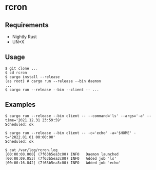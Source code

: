 # rcron

## Requirements
* Nightly Rust
* UN*X

## Usage
```
$ git clone ...
$ cd rcron
$ cargo install --release
(as root) # cargo run --release --bin daemon
...
$ cargo run --release --bin --client -- ...
```

## Examples
```
$ cargo run --release --bin client -- --command='ls' --args='-a' --time='2021.12.31 23:59:59'
Scheduled: ok
```

```
$ cargo run --release --bin client -- -c='echo' -a='$HOME' -t='2022.01.01 00:00:00'
Scheduled: ok
```

```
$ cat /var/log/rcron.log
[00:00:00.000] (7f63b5ea3c00) INFO   Daemon launched
[00:00:09.053] (7f63b5ea3c00) INFO   Added job 'ls'
[00:00:16.842] (7f63b5ea3c00) INFO   Added job 'echo'
```
